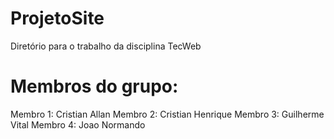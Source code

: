 # ProjetoSite
Diretório para o trabalho da disciplina TecWeb

# Membros do grupo:
Membro 1: Cristian Allan
Membro 2: Cristian Henrique
Membro 3: Guilherme Vital
Membro 4: Joao Normando
